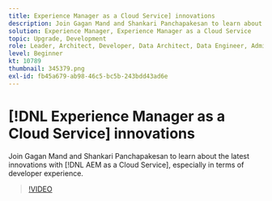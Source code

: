 ```yaml
---
title: Experience Manager as a Cloud Service] innovations
description: Join Gagan Mand and Shankari Panchapakesan to learn about the latest innovations with [!DNL AEM as a Cloud Service], especially in terms of developer experience.
solution: Experience Manager, Experience Manager as a Cloud Service
topic: Upgrade, Development
role: Leader, Architect, Developer, Data Architect, Data Engineer, Admin, User
level: Beginner
kt: 10789
thumbnail: 345379.png
exl-id: fb45a679-ab98-46c5-bc5b-243bdd43ad6e
---
```


# [!DNL Experience Manager as a Cloud Service] innovations

Join Gagan Mand and Shankari Panchapakesan to learn about the latest innovations with [!DNL AEM as a Cloud Service], especially in terms of developer experience.

>[!VIDEO](https://video.tv.adobe.com/v/345379/?quality=12&learn=on)
